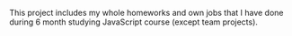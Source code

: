 This project includes my whole homeworks and own jobs that I have done during 6 month studying JavaScript course (except team projects).
